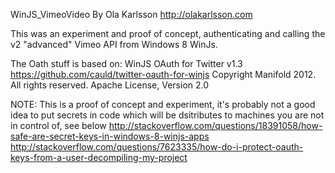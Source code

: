 WinJS_VimeoVideo
By Ola Karlsson
http://olakarlsson.com

This was an experiment and proof of concept, authenticating and calling the v2 "advanced" Vimeo API from Windows 8 WinJs.

The Oath stuff is based on: 
WinJS OAuth for Twitter v1.3
https://github.com/cauld/twitter-oauth-for-winjs
Copyright Manifold 2012. All rights reserved.
Apache License, Version 2.0

NOTE: This is a proof of concept and experiment, it's probably not a good idea to put secrets in code which will be dsitributes to machines you are not in control of, see below
http://stackoverflow.com/questions/18391058/how-safe-are-secret-keys-in-windows-8-winjs-apps
http://stackoverflow.com/questions/7623335/how-do-i-protect-oauth-keys-from-a-user-decompiling-my-project
